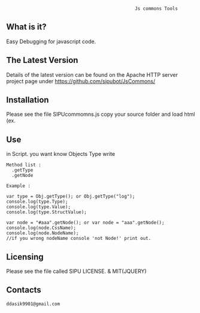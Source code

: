 
                                                    Js commons Tools

  What is it?
  -----------

  Easy Debugging for javascript code.

  The Latest Version
  ------------------

  Details of the latest version can be found on the Apache HTTP
  server project page under https://github.com/sipubot/JsCommons/

  
  
  Installation
  ------------

  Please see the file SIPUcommomns.js copy your source folder and load html (ex. <script src="SIPUcommons.js"></script>

  Use 
  ------------
  in Script. you want know Objects Type write
    
    Method list :
      .getType
      .getNode
  
    Example : 
    
    var type = Obj.getType(); or Obj.getType("log");
    console.log(type.Type);
    console.log(type.Value);
    console.log(type.StructValue);
    
    var node = "#aaa".getNode(); or var node = "aaa".getNode();
    console.log(node.CssName);
    console.log(node.NodeName);
    //if you wrong nodeName console 'not Node!' print out.
    
    
  Licensing
  ---------

  Please see the file called SIPU LICENSE. & MIT(JQUERY)
  
  Contacts
  --------
    ddasik9901@gmail.com
     

